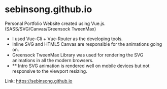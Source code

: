 # sebinsong.github.io
Personal Portfolio Website created using Vue.js. (SASS/SVG/Canvas/Greensock TweenMax)

- I used Vue-Cli + Vue-Router as the developing tools.
- Inline SVG and HTML5 Canvas are responsible for the animations going on.
- Greensock TweenMax Library was used for rendering the SVG animations in all the modern browsers.
- ** Intro SVG animation is rendered well on mobile devices but not responsive to the viewport resizing.

Link: https://sebinsong.github.io
